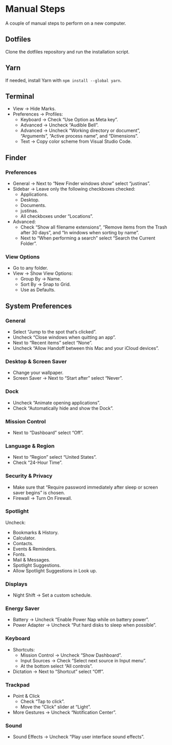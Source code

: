 # Manual Steps

A couple of manual steps to perform on a new computer.

## Dotfiles

Clone the dotfiles repository and run the installation script.

## Yarn

If needed, install Yarn with `npm install --global yarn`.

## Terminal

- View -> Hide Marks.
- Preferences -> Profiles:
  - Keyboard -> Check “Use Option as Meta key”.
  - Advanced -> Uncheck “Audible Bell”.
  - Advanced -> Uncheck “Working directory or document”, “Arguments”, “Active process name”, and “Dimensions”.
  - Text -> Copy color scheme from Visual Studio Code.

## Finder

### Preferences

- General -> Next to “New Finder windows show” select “justinas”.
- Sidebar -> Leave only the following checkboxes checked:
  - Applications.
  - Desktop.
  - Documents.
  - justinas.
  - All checkboxes under “Locations”.
- Advanced:
  - Check “Show all filename extensions”, “Remove items from the Trash after 30 days”, and “In windows when sorting by name”.
  - Next to “When performing a search” select “Search the Current Folder”.

### View Options

- Go to any folder.
- View -> Show View Options:
  - Group By -> Name.
  - Sort By -> Snap to Grid.
  - Use as Defaults.

## System Preferences

### General

- Select “Jump to the spot that’s clicked”.
- Uncheck “Close windows when quitting an app”.
- Next to “Recent items” select “None”.
- Uncheck “Allow Handoff between this Mac and your iCloud devices”.

### Desktop & Screen Saver

- Change your wallpaper.
- Screen Saver -> Next to “Start after” select “Never”.

### Dock

- Uncheck “Animate opening applications”.
- Check “Automatically hide and show the Dock”.

### Mission Control

- Next to “Dashboard” select “Off”.

### Language & Region

- Next to “Region” select “United States”.
- Check “24-Hour Time”.

### Security & Privacy

- Make sure that “Require password immediately after sleep or screen saver begins” is chosen.
- Firewall -> Turn On Firewall.

### Spotlight

Uncheck:

- Bookmarks & History.
- Calculator.
- Contacts.
- Events & Reminders.
- Fonts.
- Mail & Messages.
- Spotlight Suggestions.
- Allow Spotlight Suggestions in Look up.

### Displays

- Night Shift -> Set a custom schedule.

### Energy Saver

- Battery -> Uncheck “Enable Power Nap while on battery power”.
- Power Adapter -> Uncheck “Put hard disks to sleep when possible”.

### Keyboard

- Shortcuts:
  - Mission Control -> Uncheck “Show Dashboard”.
  - Input Sources -> Check “Select next source in Input menu”.
  - At the bottom select “All controls”.
- Dictation -> Next to “Shortcut” select “Off”.

### Trackpad

- Point & Click
  - Check “Tap to click”.
  - Move the “Click” slider at “Light”.
- More Gestures -> Uncheck “Notification Center”.

### Sound

- Sound Effects -> Uncheck “Play user interface sound effects”.
